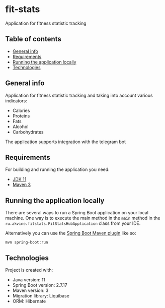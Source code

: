 # fit-stats
Application for fitness statistic tracking

## Table of contents
* [General info](#general-info)
* [Requirements](#requirements)
* [Running the application locally](#running-the-application-locally)
* [Technologies](#technologies)

## General info
Application for fitness statistic tracking and taking into account various indicators:

* Calories
* Proteins
* Fats
* Alcohol
* Carbohydrates

The application supports integration with the telegram bot

## Requirements
For building and running the application you need:
- [JDK 11](https://www.oracle.com/java/technologies/downloads/#java11-linux)
- [Maven 3](https://maven.apache.org)

## Running the application locally
There are several ways to run a Spring Boot application on your local machine. One way is to execute the main method in the `main` method
in the `ru.akvine.fitstats.FitStatsHubApplication` class from your IDE.

Alternatively you can use the [Spring Boot Maven plugin](https://docs.spring.io/spring-boot/docs/current/reference/html/build-tool-plugins-maven-plugin.html) like so:

```shell
mvn spring-boot:run
```

## Technologies
Project is created with:
* Java version: 11
* Spring Boot version: 2.7.17
* Maven version: 3
* Migration library: Liquibase
* ORM: Hibernate
